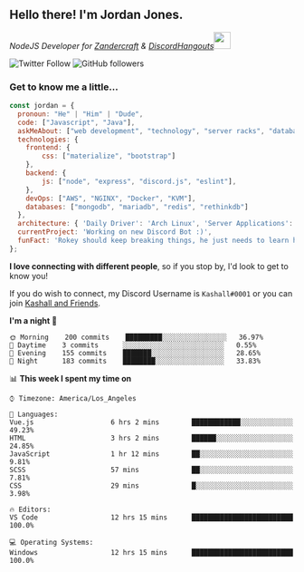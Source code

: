<h2> Hello there! I'm Jordan Jones.</h2>
<p><em>NodeJS Developer for <a href="https://github.com/Zandercraft">Zandercraft</a> & <a href="https://github.com/DiscordHangouts">DiscordHangouts</a><img src="https://media.giphy.com/media/WUlplcMpOCEmTGBtBW/giphy.gif" width="30"></em></p>

![Twitter Follow](https://img.shields.io/twitter/follow/kashalls?label=Follow)
![GitHub followers](https://img.shields.io/github/followers/kashalls?label=Follow&style=social)

### Get to know me a little...

```javascript
const jordan = {
  pronoun: "He" | "Him" | "Dude",
  code: ["Javascript", "Java"],
  askMeAbout: ["web development", "technology", "server racks", "databases"],
  technologies: {
    frontend: {
        css: ["materialize", "bootstrap"]
    },
    backend: {
        js: ["node", "express", "discord.js", "eslint"],
    },
    devOps: ["AWS", "NGINX", "Docker", "KVM"],
    databases: ["mongodb", "mariadb", "redis", "rethinkdb"]
  },
  architecture: { 'Daily Driver': 'Arch Linux', 'Server Applications': 'Ubuntu Focal' },
  currentProject: 'Working on new Discord Bot :)',
  funFact: 'Rokey should keep breaking things, he just needs to learn how to fix them.'
};
```

<b>I love connecting with different people</b>, so if you stop by, I'd look to get to know you!

If you do wish to connect, my Discord Username is `Kashall#0001` or you can join <a href="https://discord.gg/Xv7WKN">Kashall and Friends</a>.

<!--START_SECTION:waka-->
**I'm a night 🦉** 

```text
🌞 Morning    200 commits    █████████░░░░░░░░░░░░░░░░   36.97% 
🌆 Daytime    3 commits      ░░░░░░░░░░░░░░░░░░░░░░░░░   0.55% 
🌃 Evening    155 commits    ███████░░░░░░░░░░░░░░░░░░   28.65% 
🌙 Night      183 commits    ████████░░░░░░░░░░░░░░░░░   33.83%

```


📊 **This week I spent my time on** 

```text
⌚︎ Timezone: America/Los_Angeles

💬 Languages: 
Vue.js                   6 hrs 2 mins        ████████████░░░░░░░░░░░░░   49.23% 
HTML                     3 hrs 2 mins        ██████░░░░░░░░░░░░░░░░░░░   24.85% 
JavaScript               1 hr 12 mins        ██░░░░░░░░░░░░░░░░░░░░░░░   9.81% 
SCSS                     57 mins             ██░░░░░░░░░░░░░░░░░░░░░░░   7.81% 
CSS                      29 mins             █░░░░░░░░░░░░░░░░░░░░░░░░   3.98%

🔥 Editors: 
VS Code                  12 hrs 15 mins      █████████████████████████   100.0%

💻 Operating Systems: 
Windows                  12 hrs 15 mins      █████████████████████████   100.0%

```


<!--END_SECTION:waka-->

